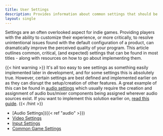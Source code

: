 ```yaml
---
title: User Settings
description: Provides information about common settings that should be implemented for games.
layout: single
---
```


Settings are an often overlooked aspect for indie games. Providing players with the ability to customize their experience, or more critically, to resolve unintentional issues found with the default configuration of a product, can dramatically improve the perceived quality of your program. This article outlines common, critical, (and expected) settings that can be found in most titles - along with resources on how to go about implementing them.

{{< hint warning >}}
It's all too easy to see settings as something easily implemented later in development, and for some settings this is absolutely true. However, certain settings are best defined and implemented earlier on as they can disrupt the setup/creation of other features. A great example of this can be found in [audio settings](./audio) which usually require the creation and assignment of audio bus/mixer components being assigned wherever audio sources exist. If you want to implement this solution earlier on, [read this guide](/guides/implementing-volume-settings).
{{< /hint >}}

- [Audio Settings]({{< ref "audio" >}})
- [Video Settings]()
- [Input Settings]()
- [Common Game Settings]()
